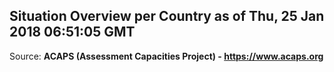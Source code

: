 ## Situation Overview per Country as of Thu, 25 Jan 2018 06:51:05 GMT

Source: **ACAPS (Assessment Capacities Project) - https://www.acaps.org**
